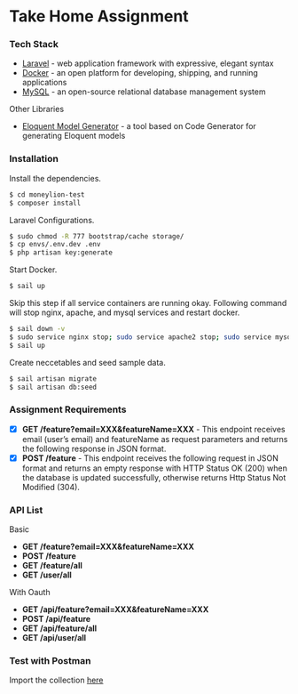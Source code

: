 # Take Home Assignment

### Tech Stack

* [Laravel](https://laravel.com) - web application framework with expressive, elegant syntax
* [Docker](https://www.docker.com/) - an open platform for developing, shipping, and running applications
* [MySQL](https://www.mysql.com/) - an open-source relational database management system

Other Libraries
* [Eloquent Model Generator](https://github.com/krlove/eloquent-model-generator) - a tool based on Code Generator for generating Eloquent models
### Installation

Install the dependencies.

```sh
$ cd moneylion-test
$ composer install
```

Laravel Configurations.

```sh
$ sudo chmod -R 777 bootstrap/cache storage/
$ cp envs/.env.dev .env
$ php artisan key:generate
```
Start Docker.

```sh
$ sail up
```

Skip this step if all service containers are running okay. Following command will stop nginx, apache, and mysql services and restart docker.
```sh
$ sail down -v
$ sudo service nginx stop; sudo service apache2 stop; sudo service mysql stop;
$ sail up
```

Create neccetables and seed sample data.
```sh
$ sail artisan migrate
$ sail artisan db:seed
```

### Assignment Requirements
- [x] **GET /feature?email=XXX&featureName=XXX** - This endpoint receives email (user’s email) and featureName as request parameters and returns the following response in JSON format.
- [x] **POST /feature** - This endpoint receives the following request in JSON format and returns an empty response with HTTP Status OK (200) when the database is updated successfully, otherwise returns Http Status Not Modified (304).

### API List
Basic 
* **GET /feature?email=XXX&featureName=XXX**
* **POST /feature**
* **GET /feature/all**
* **GET /user/all**

With Oauth
* **GET /api/feature?email=XXX&featureName=XXX**
* **POST /api/feature**
* **GET /api/feature/all**
* **GET /api/user/all**

### Test with Postman
Import the collection [here](https://github.com/jayfrey/moneylion-test/blob/dev/Take-Home-Test.postman_collection.json)